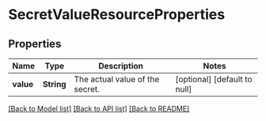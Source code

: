 # SecretValueResourceProperties

## Properties
Name | Type | Description | Notes
------------ | ------------- | ------------- | -------------
**value** | **String** | The actual value of the secret. | [optional] [default to null]

[[Back to Model list]](../README.md#documentation-for-models) [[Back to API list]](../README.md#documentation-for-api-endpoints) [[Back to README]](../README.md)


